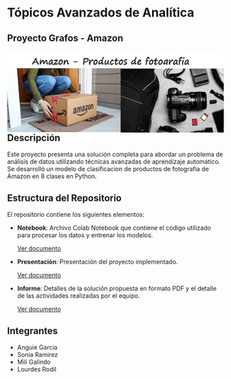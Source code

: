 # Tópicos Avanzados de Analítica
## Proyecto Grafos - Amazon


<img src="https://raw.githubusercontent.com/AnguieGarciaB/topicosanalitica/main/Proyecto%20Grafos/Amazon_Fotografia.jpg" style="float: left; margin-right: 15px;" />


## Descripción
Este proyecto presenta una solución completa para abordar un problema de análisis de datos utilizando técnicas avanzadas de aprendizaje automático. Se desarrolló un modelo de clasificacion de productos de fotografia de Amazon en 8 clases en Python.

## Estructura del Repositorio
El repositorio contiene los siguientes elementos:

- **Notebook**: Archivo Colab Notebook que contiene el código utilizado para procesar los datos y entrenar los modelos.
  
   [Ver documento](https://github.com/AnguieGarciaB/topicosanalitica/blob/42153cfa8685d9bf60ed61460ab74249e6c240ca/Proyecto%20Grafos/Graphs_Project_classification_Amazon%20%20Final%20(240524%204pm).ipynb)

- **Presentación**: Presentación del proyecto implementado.

     [Ver documento]( https://github.com/AnguieGarciaB/topicosanalitica/blob/130f20116b261fd8446040f8afc22498f7e051b7/Proyecto%20Grafos/Proyecto%202_%20T%C3%B3picos%20Avanzados%20de%20Anal%C3%ADtica%20(Grafos%20Amazon).pdf)
  
- **Informe**: Detalles de la solución propuesta en formato PDF y el detalle de las actividades realizadas por el equipo.

     [Ver documento]( )

## Integrantes
- Anguie Garcia
- Sonia Ramirez
- Mili Galindo
- Lourdes Rodil


